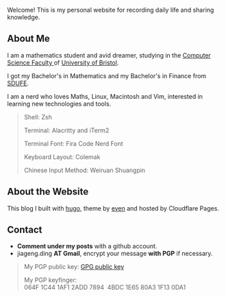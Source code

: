 
Welcome! This is my personal website for recording daily life and sharing knowledge.

## About Me

I am a mathematics student and avid dreamer, studying in the [ Computer Science Faculty ](https://www.bristol.ac.uk/engineering/departments/computerscience/) of [University of Bristol](https://www.bristol.ac.uk).

I got my Bachelor's in Mathematics and my Bachelor's in Finance from [SDUFE](https://www.sdufe.edu.cn).

I am a nerd who loves Maths, Linux, Macintosh and Vim, interested in learning new technologies and tools.

> Shell: Zsh
>
> Terminal: Alacritty and iTerm2
>
> Terminal Font: Fira Code Nerd Font
>
> Keyboard Layout: Colemak
>
> Chinese Input Method: Weiruan Shuangpin

## About the Website

This blog I built with [hugo](https://gohugo.io), theme by [even](https://github.com/olOwOlo/hugo-theme-even) and hosted by Cloudflare Pages.

## Contact

- **Comment under my posts** with a github account.
- jiageng.ding **AT Gmail**, encrypt your message **with PGP** if necessary.

> My PGP public key: [GPG public key](https://blog.diing.uk/.well-known/gpg-publickey.txt)
>
> My PGP keyfinger: 064F 1C44 1AF1 2ADD 7894  4BDC 1E65 80A3 1F13 0DA1
